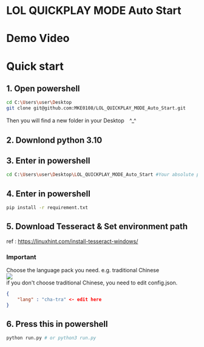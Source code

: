# LOL QUICKPLAY MODE Auto Start
# Demo Video

# Quick start
## 1. Open powershell
```bash
cd C:\Users\user\Desktop
git clone git@github.com:MKE0108/LOL_QUICKPLAY_MODE_Auto_Start.git
```
Then you will find a new folder in your Desktop　^_^
## 2. Downlond python 3.10
## 3. Enter in powershell
```bash
cd C:\Users\user\Desktop\LOL_QUICKPLAY_MODE_Auto_Start #Your absolute path of this folder
```
## 4. Enter in powershell
```bash
pip install -r requirement.txt
```

## 5. Download Tesseract & Set environment path  
ref : https://linuxhint.com/install-tesseract-windows/  
### Important
Choose the language pack you need. e.g. traditional Chinese  
![](https://github.com/MKE0108/LOL_NG_auto_Start/blob/main/readme/image1.jpg)  
if you don't choose traditional Chinese, you need to edit config.json.
```json
{
    "lang" : "cha-tra" <- edit here
}
```

## 6. Press this in powershell
```bash
python run.py # or python3 run.py
```
